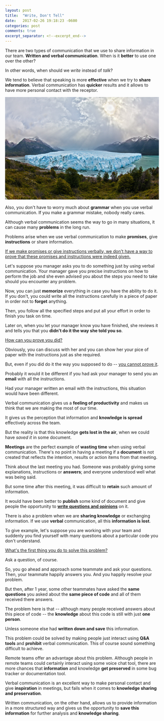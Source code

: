 ```yaml
---
layout: post
title:  "Write, Don't Tell"
date:   2017-02-26 19:18:23 -0600
categories: post
comments: true
excerpt_separator: <!--excerpt_end-->
---
```

There are two types of communication that we use to share information in our team.
**Written and verbal communication**.
When is it **better** to use one over the other?

In other words, when should we _write_ instead of _talk_?

We tend to believe that speaking is more **effective** when we try to **share information**.
Verbal communication has **quicker** results and it allows to have more personal contact
with the receptor.

<!--excerpt_end-->
![Required](/assets/images/landscape_ice.jpg)

Also, you don't have to worry much about **grammar** when you use verbal communication. If you
make a grammar mistake, nobody really cares.

Although verbal communication seems the way to go in many situations,
it can cause many **problems** in the long run.

Problems arise when we use verbal communication to make **promises**, give **instructions**
or share information.

<u>If we make promises or give instructions verbally, we don't have a way to prove
that these promises and instructions were indeed given.</u>

Let's suppose you manager asks you to do something just
by using verbal communication. Your manager gave you precise instructions
on how to perform the job and she even advised you about the steps you need to take
should you encounter any problem.

Now, you can just **memorize** everything in case you have the ability to do it.
If you don't, you could write all the instructions carefully in a piece of paper
in order not to **forget** anything.

Then, you follow all the specified steps and put all your effort in order to
finish you task on time.

Later on, when you let your manager know you have finished, she reviews it
and tells you that you **didn't do it the way she told you so**.

<u>How can you prove you did?</u>

Obviously, you can discuss with her and you can show her your pice of paper with
the instructions just as she required.

But, even if you did do it the way you supposed to do -- <u>you cannot prove it</u>.

Probably it would it be different if you had ask your manager to send you
an **email** with all the instructions.

Had your manager written an email with the instructions, this situation
would have been different.

Verbal communication gives us a **feeling of productivity** and makes us think
that we are making the most of our time.

It gives us the perception that information and **knowledge is spread** effectively
across the team.

But the reality is that this knowledge **gets lost in the air**, when we
could have *saved it* in some document.

**Meetings** are the perfect example of **wasting time** when using verbal communication.
There's no point in having a meeting if a **document** is not created that reflects the
intention, results or action items from that meeting.

Think about the last meeting you had. Someone was probably giving some explanations,
instructions or **answers**; and everyone understood well what was being said.

But some time after this meeting, it was difficult to **retain** such
amount of information.

It would have been better to **publish** some kind of document and give people the opportunity
to **<u>write questions and opinions</u>** on it.

There is also a problem when we are **sharing knowledge** or exchanging information.
If we use **verbal** communication, all this **information is lost**.

To give example, let's suppose you are working with your team and suddenly you find yourself
with many questions about a particular code you don't understand.

<u>What's the first thing you do to solve this problem?</u>

Ask a question, of course.

So, you go ahead and approach some teammate and ask your questions.
Then, your teammate happily answers you.
And you happily resolve your problem.

But then, after 1 year, some other teammates have asked the **same questions** you asked
about the **same piece of code** and all of them received there answers.

The problem here is that -- although many people received answers about this piece of code --
the **knowledge** about this code is still with just **one person**.

Unless someone else had **written down and save** this information.

This problem could be solved by making people just interact using **Q&A tools** and **prohibit**
verbal communication. This of course sound something difficult to achieve.

Remote teams offer an advantage about this problem. Although people in remote teams could
certainly interact using some voice chat tool, there are more chances that **information**
and knowledge **get preserved** in some bug tracker or documentation tool.

Verbal communication is an excellent way to make personal contact and give
**inspiration** in meetings, but fails when it comes to **knowledge sharing and preservation**.

Written communication, on the other hand, allows us to provide information in a more
structured way and gives us the opportunity to **save this information** for further
analysis and **knowledge sharing**.